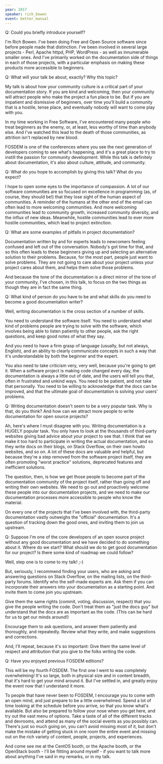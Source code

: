 ```yaml
---
year: 2017
speaker: rich_bowen 
event: better_manual 
---
```


Q: Could you briefly introduce yourself?

I'm Rich Bowen. I've been doing Free and Open Source software since
before people made that distinction. I've been involved in several large
projects - Perl, Apache httpd, PHP, WordPress - as well as innumerable
smaller ones. And I've primarily worked on the documentation side of
things in each of those projects, with a particular emphasis on making
these products more accessible to beginners.

Q: What will your talk be about, exactly? Why this topic?

My talk is about how your community culture is a critical part of your
documentation story. If you are kind and welcoming, then your community
will attract people who make the project a fun place to be. But if you
are impatient and dismissive of beginners, over time you'll build a
community that is a hostile, tense place, and eventually nobody will
want to come play with you.

In my time working in Free Software, I've encountered many people who
treat beginners as the enemy, or, at least, less worthy of time than
anybody else. And I've watched this lead to the death of those
communities, as attrition isn't replaced by new blood.

FOSDEM is one of the conferences where you see the next generation of
developers coming to see what's happening, and it's a great place to try
to instill the passion for community development. While this talk is
definitely about documentation, it's also about culture, attitude, and
community.

Q: What do you hope to accomplish by giving this talk? What do you expect?

I hope to open some eyes to the importance of compassion. A lot of our
software communities are so focused on excellence in programming (as, of
course, they should be!) that they lose sight of the human aspect of
communities. A reminder of the humans at the other end of the email can
often lead to more welcoming communities. And more welcoming communities
lead to community growth, increased community diversity, and the influx
of new ideas. Meanwhile, hostile communities lead to ever more hostile
communities, which lead to project extinction.

Q: What are some examples of pitfalls in project documentation?

Documentation written by and for experts leads to newcomers feeling
confused and left out of the conversation. Nobody's got time for that,
and so this often leads to these beginners giving up and selecting an
alternative solution to their problems. Because, for the most part,
people just want to solve problems. They are not going to care about
your project unless your project cares about them, and helps them solve
those problems.

And because the tone of the documentation is a direct mirror of the tone
of your community, I've chosen, in this talk, to focus on the two things
as though they are in fact the same thing.

Q: What kind of person do you have to be and what skills do you need to become a good documentation writer?

Well, writing documentation is the cross section of a number of skills.

You need to understand the software itself. You need to understand what
kind of problems people are trying to solve with the software, which
involves being able to listen patiently to other people, ask the right
questions, and keep good notes of what they say.

And you need to have a firm grasp of language (usually, but not always,
English), and an ability to clearly communicate concepts in such a way
that it's understandable by both the beginner and the expert.

You also need to take criticism very, very well, because you're going to
get it. When a software project is making code changed every day, the
documentation is always a little out of date, and the users will tell
you that, often in frustrated and unkind ways. You need to be patient,
and not take that personally. You need to be willing to acknowledge that
the docs can be improved, and that the ultimate goal of documentation is
solving your users' problems.

Q: Writing documentation doesn't seem to be a very popular task. Why is that, do you think? And how can we attract more people to write documentation for open source projects?

Ah, here's where I must disagree with you. Writing documentation is a
HUGELY popular task. You only have to look at the thousands of
third-party websites giving bad advice about your project to see that. I
think that we make it too hard to participate in writing the actual
documentation, and so they write docs on their blogs, on Stack Overflow,
on their own howto websites, and so on. A lot of these docs are valuable
and helpful, but because they're a step removed from the software
project itself, they are often promoting "worst practice" solutions,
deprecated features and inefficient solutions.

The question, then, is how we get those people to become part of the
documentation community of the project itself, rather than going off and
writing their own websites. We need to go out and proactively welcome
these people into our documentation projects, and we need to make our
documentation processes more accessible to people who know the material.

On every one of the projects that I've been involved with, the
third-party documentation vastly outweighs the "official" documentation.
It's a question of tracking down the good ones, and inviting them to
join us upstream.

Q: Suppose I'm one of the core developers of an open source project without any good documentation and we have decided to do something about it. Where do we start? What should we do to get good documentation for our project? Is there some kind of roadmap we could follow?

Well, step one is to come to my talk! ;-)

But, seriously, I recommend finding your users, who are asking and
answering questions on Stack Overflow, on the mailing lists, on the
third-party forums. Identify who the self-made experts are. Ask them if
you can incorporate their answers into your documentation as a starting
point. And invite them to come join you upstream.

Give them the same rights (commit, voting, discussion, respect) that you
give the people writing the code. Don't treat them as "just the docs
guy" but understand that the docs are as important as the code. (This
can be hard for us to get our minds around!)

Encourage them to ask questions, and answer them patiently and
thoroughly, and repeatedly. Review what they write, and make suggestions
and corrections.

And, I'll repeat, because it's so important: Give them the same level of
respect and attribution that you give to the folks writing the code.

Q: Have you enjoyed previous FOSDEM editions?

This will be my fourth FOSDEM. The first one I went to was completely
overwhelming! It's so large, both in physical size and in content
breadth, that it's hard to get your mind around it. But I've settled in,
and greatly enjoy the event now that I understand it more.

To people that have never been to FOSDEM, I encourage you to come with
an open mind, and just prepare to be a little overwhelmed. Spend a lot
of time looking at the schedule before you arrive, so that you know
what's available. But also be prepared to follow your nose when you get
here, and try out the vast menu of options. Take a taste of all of the
different tracks and devrooms, and attend as many of the social events
as you possibly can.  There's just so much going on, you can't avoid
missing most of it, but don't make the mistake of getting stuck in one
room the entire event and missing out on the rich variety of content,
people, projects, and experiences.

And come see me at the CentOS booth, or the Apache booth, or the
OpenStack booth - I'll be flitting around myself - if you want to talk
more about anything I've said in my remarks, or in my talk.
